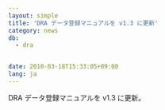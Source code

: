 ```yaml
---
layout: simple
title: 'DRA データ登録マニュアルを v1.3 に更新'
category: news
db:
  - dra


date: 2010-03-18T15:33:05+09:00
lang: ja
---
```


DRA データ登録マニュアルを v1.3 に更新。

